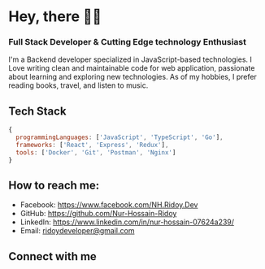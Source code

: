 # Hey, there 👋🏼


 ### Full Stack Developer  &  Cutting Edge technology Enthusiast

I'm a Backend developer specialized in JavaScript-based technologies. I Love writing clean and maintainable code for web application, passionate about learning and exploring new technologies. As of my hobbies, I prefer reading books, travel, and listen to music.


## Tech Stack

```js
{
  programmingLanguages: ['JavaScript', 'TypeScript', 'Go'],
  frameworks: ['React', 'Express', 'Redux'],
  tools: ['Docker', 'Git', 'Postman', 'Nginx']
}
```
## How to reach me:
- Facebook: https://www.facebook.com/NH.Ridoy.Dev
- GitHub: https://github.com/Nur-Hossain-Ridoy
- LinkedIn: https://www.linkedin.com/in/nur-hossain-07624a239/
- Email: ridoydeveloper@gmail.com

## Connect with me
